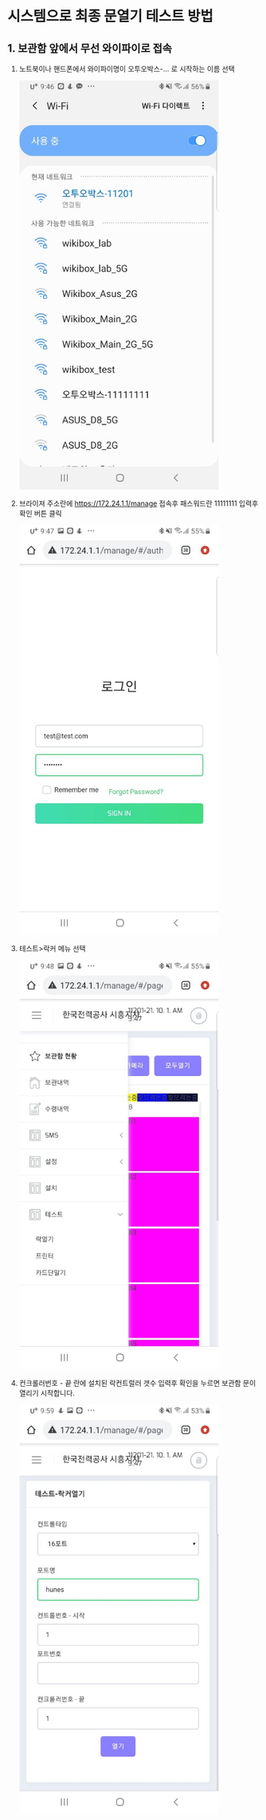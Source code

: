 
  # 시스템으로 최종 문열기  테스트 방법
## 1. 보관함 앞에서 무선 와이파이로 접속
  1. 노트북이나 핸드폰에서 와이파이명이  오투오박스-... 로 시작하는 이름 선택

        <img src="./images/locker_test1.jpeg"  width="400px">
  3. 브라이져 주소란에 https://172.24.1.1/manage 접속후 패스워드란 11111111 입력후 확인 버튼 클릭
  
        <img src="./images/locker_test2.jpeg"  width="400px">
  4. 테스트>락커 메뉴 선택

      <img src="./images/locker_test3.jpeg"  width="400px">
  5. 컨크롤러번호 - 끝 란에 설치된 락컨트럴러 갯수 입력후 확인을 누르면 보관함 문이 열리기 시작합니다.

      <img src="./images/locker_test4.jpeg"  width="400px">
  
